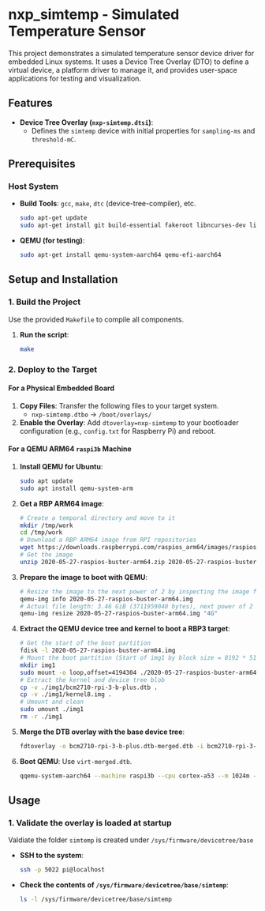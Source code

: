 # nxp_simtemp - Simulated Temperature Sensor

This project demonstrates a simulated temperature sensor device driver for embedded Linux systems. It uses a Device Tree Overlay (DTO) to define a virtual device, a platform driver to manage it, and provides user-space applications for testing and visualization.

## Features

-   **Device Tree Overlay (`nxp-simtemp.dtsi`)**:
    -   Defines the `simtemp` device with initial properties for `sampling-ms` and `threshold-mC`.

## Prerequisites

### Host System

-   **Build Tools**: `gcc`, `make`, `dtc` (device-tree-compiler), etc.

    ```sh
    sudo apt-get update
    sudo apt-get install git build-essential fakeroot libncurses-dev libssl-dev ccache bison flex libelf-dev dwarves device-tree-compiler
    ```
-   **QEMU (for testing)**:

    ```sh
    sudo apt-get install qemu-system-aarch64 qemu-efi-aarch64
    ```

## Setup and Installation

### 1. Build the Project

Use the provided `Makefile` to compile all components.

1.  **Run the script**:

    ```sh
    make
    ```

### 2. Deploy to the Target

#### For a Physical Embedded Board

1.  **Copy Files**: Transfer the following files to your target system.
    -   `nxp-simtemp.dtbo` -> `/boot/overlays/`
2.  **Enable the Overlay**: Add `dtoverlay=nxp-simtemp` to your bootloader configuration (e.g., `config.txt` for Raspberry Pi) and reboot.

#### For a QEMU ARM64 `raspi3b` Machine

1.  **Install QEMU for Ubuntu**:

    ```sh
    sudo apt update
    sudo apt install qemu-system-arm
    ```
2.  **Get a RBP ARM64 image**:

    ```sh
    # Create a temporal directory and move to it
    mkdir /tmp/work
    cd /tmp/work
    # Download a RBP ARM64 image from RPI repositories
    wget https://downloads.raspberrypi.com/raspios_arm64/images/raspios_arm64-2020-05-28/2020-05-27-raspios-buster-arm64.zip
    # Get the image
    unzip 2020-05-27-raspios-buster-arm64.zip 2020-05-27-raspios-buster-arm64.img
    ```

3.  **Prepare the image to boot with QEMU**:

    ```sh
    # Resize the image to the next power of 2 by inspecting the image file length and resizing it. I.e.,
    qemu-img info 2020-05-27-raspios-buster-arm64.img
    # Actual file length: 3.46 GiB (3711959040 bytes), next power of 2 is 4
    qemu-img resize 2020-05-27-raspios-buster-arm64.img "4G"
    ```
4.  **Extract the QEMU device tree and kernel to boot a RBP3 target**:

    ```sh
    # Get the start of the boot partition
    fdisk -l 2020-05-27-raspios-buster-arm64.img
    # Mount the boot partition (Start of img1 by block size = 8192 * 512)
    mkdir img1
    sudo mount -o loop,offset=4194304 ./2020-05-27-raspios-buster-arm64.img ./img1
    # Extract the kernel and device tree blob
    cp -v ./img1/bcm2710-rpi-3-b-plus.dtb .
    cp -v ./img1/kernel8.img .
    # Umount and clean
    sudo umount ./img1
    rm -r ./img1
    ```
5.  **Merge the DTB overlay with the base device tree**:

    ```sh
    fdtoverlay -o bcm2710-rpi-3-b-plus.dtb-merged.dtb -i bcm2710-rpi-3-b-plus.dtb nxp-simtemp.dtbo
    ```
6.  **Boot QEMU**: Use `virt-merged.dtb`.

    ```sh
    qqemu-system-aarch64 --machine raspi3b --cpu cortex-a53 --m 1024m --drive "format=raw,file=./2020-05-27-raspios-buster-arm64.img" -netdev user,id=net0,hostfwd=tcp::5022-:22 -device usb-net,netdev=net0 --dtb bcm2710-rpi-3-b-plus.dtb-merged.dtb --kernel kernel8.img --append "rw earlyprintk loglevel=8 console=ttyAMA0,115200 dwc_otg.lpm_enable=0 root=/dev/mmcblk0p2 rootwait panic=1 dwc_otg.fiq_fsm_enable=0" --no-reboot -device usb-mouse -device usb-kbd
    ```

## Usage

### 1. Validate the overlay is loaded at startup

Valdiate the folder `simtemp` is created under `/sys/firmware/devicetree/base`

-   **SSH to the system**:

    ```sh
    ssh -p 5022 pi@localhost
    ```
-   **Check the contents of `/sys/firmware/devicetree/base/simtemp`**:

    ```sh
    ls -l /sys/firmware/devicetree/base/simtemp
    ```
